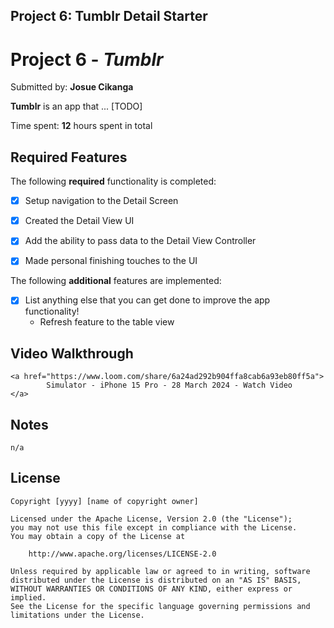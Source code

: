 ## Project 6: Tumblr Detail Starter
# Project 6 - *Tumblr*

Submitted by: **Josue Cikanga**

**Tumblr** is an app that ... [TODO] 

Time spent: **12** hours spent in total

## Required Features

The following **required** functionality is completed:

- [X] Setup navigation to the Detail Screen
- [X] Created the Detail View UI
- [X] Add the ability to pass data to the Detail View Controller
- [X] Made personal finishing touches to the UI


The following **additional** features are implemented:

- [X] List anything else that you can get done to improve the app functionality!
    - Refresh feature to the table view

## Video Walkthrough

    <a href="https://www.loom.com/share/6a24ad292b904ffa8cab6a93eb80ff5a">
            Simulator - iPhone 15 Pro - 28 March 2024 - Watch Video
    </a>

## Notes

    n/a

## License

    Copyright [yyyy] [name of copyright owner]

    Licensed under the Apache License, Version 2.0 (the "License");
    you may not use this file except in compliance with the License.
    You may obtain a copy of the License at

        http://www.apache.org/licenses/LICENSE-2.0

    Unless required by applicable law or agreed to in writing, software
    distributed under the License is distributed on an "AS IS" BASIS,
    WITHOUT WARRANTIES OR CONDITIONS OF ANY KIND, either express or implied.
    See the License for the specific language governing permissions and
    limitations under the License.
